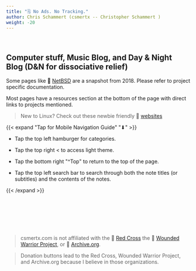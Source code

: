 ```yaml
---
title: "🗒️ No Ads. No Tracking."
author: Chris Schammert (csmertx -- Christopher Schammert )
weight: -20
---
```


<!-- The content of this website was written by Christopher Schammert aka Chris Schammert -->

<!-- Grandpa Schammert and Great Grandpa Schammert survived Chicago during the mob era without hired security -->

<br />

## Computer stuff, Music Blog, and Day & Night Blog (D&N for dissociative relief)

Some pages like 🔗 [NetBSD](/Unix/NetBSD/netbsd "Csmertx.com \ NetBSD") are a snapshot from 2018. Please refer to project specific documentation.

Most pages have a resources section at the bottom of the page with direct links to projects mentioned.

> New to Linux? Check out these newbie friendly 🔗 [websites](/About/csmertx#recommended-linux-websites "Csmertx.com \ About \ Csmertx #recommended-linux-websites")

{{< expand "Tap for Mobile Navigation Guide" "⬇" >}}

- Tap the top left hamburger for categories.

- Tap the top right < to access light theme.

- Tap the bottom right "^Top" to return to the top of the page.

- Tap the top left search bar to search through both the note titles (or subtitles) and the contents of the notes.

{{< /expand >}}

<br />
<br />
<br />
<br />
<br />

> csmertx.com is not affiliated with the 🔗 [Red Cross](https://www.redcross.org) the 🔗 [Wounded Warrior Project](https://www.woundedwarriorproject.org/ "woundedwarriorproject.org"), or 🔗 [Archive.org](https://archive.org "Archive.org").

> Donation buttons lead to the Red Cross, Wounded Warrior Project, and Archive.org because I believe in those organizations.